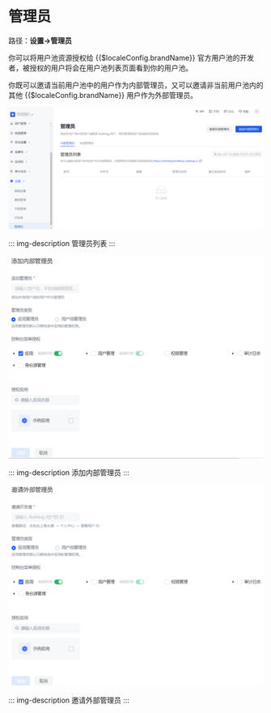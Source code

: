 # 管理员

<LastUpdated/>

路径：**设置->管理员**

你可以将用户池资源授权给 {{$localeConfig.brandName}} 官方用户池的开发者，被授权的用户将会在用户池列表页面看到你的用户池。

你既可以邀请当前用户池中的用户作为内部管理员，又可以邀请非当前用户池内的其他 {{$localeConfig.brandName}} 用户作为外部管理员。

![](./images/administrator.png)

::: img-description​
管理员列表
:::

![](./images/add-internal-admin.png)

::: img-description​
添加内部管理员
:::

![](./images/add-external-admin.png)

::: img-description​
邀请外部管理员
:::


